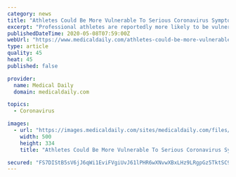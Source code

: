 ```yaml
---
category: news
title: "Athletes Could Be More Vulnerable To Serious Coronavirus Symptoms"
excerpt: "Professional athletes are reportedly more likely to be vulnerable to falling ill with the new coronavirus and have a higher chance of experiencing more severe symptoms."
publishedDateTime: 2020-05-08T07:59:00Z
webUrl: "https://www.medicaldaily.com/athletes-could-be-more-vulnerable-serious-coronavirus-symptoms-covid-19-novel-452743"
type: article
quality: 45
heat: 45
published: false

provider:
  name: Medical Daily
  domain: medicaldaily.com

topics:
  - Coronavirus

images:
  - url: "https://images.medicaldaily.com/sites/medicaldaily.com/files/2014/10/10/athletes-training-together-and-raising-dumbbells.jpg"
    width: 500
    height: 334
    title: "Athletes Could Be More Vulnerable To Serious Coronavirus Symptoms"

secured: "FS7DIStB5sV6jJ6qWi1EviFVgiUvJ61lPHR6wXNvwXBxLHz9LRgpGz5TktSC9z6oOoKRRazJSy80+zfxdPaq9LlsWZ/DtvCrtfV/xWJSlenlGmnqfSP9HZPuuLejHu1q0ALf8IPtzIDbWgFR6Xok8S5lIYskcd6ZAYAaaXDPW8EIn0ua9jjwwamlDkclDEkAP6EX5FUopwqouInzoISAfVF707dwgzis3Lz9bIMcywegtrv1vX6QaVbYJeA8ODCaWDAqmlxDgUNYxUIsgP3KfiR1P8B/ffPJDHZIpMRW+2MEIhcxbIfgkSf87UW8S1HM;9/vcXdp2kNzYwuWt4pUBAA=="
---
```


